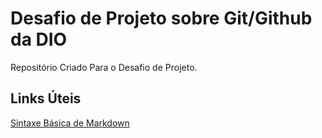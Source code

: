 # Desafio de Projeto sobre Git/Github da DIO
Repositório Criado Para o Desafio de Projeto.

## Links Úteis
[Sintaxe Básica de Markdown](https://www.markdownguide.org/basic-syntax/)
